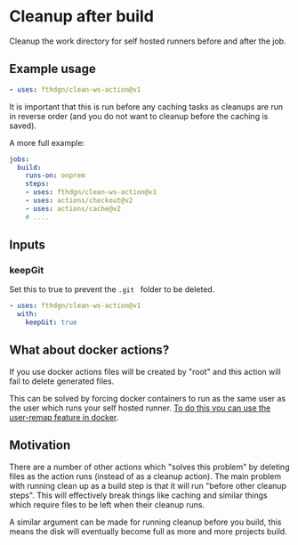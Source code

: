 # Cleanup after build

Cleanup the work directory for self hosted runners before and after the job.

## Example usage

```yaml
- uses: fthdgn/clean-ws-action@v1
```

It is important that this is run before any caching tasks as cleanups are run in reverse order (and you do not want to cleanup before the caching is saved).

A more full example:
```yaml
jobs:
  build:
    runs-on: onprem
    steps:
    - uses: fthdgn/clean-ws-action@v1
    - uses: actions/checkout@v2
    - uses: actions/cache@v2
    # ....
```
## Inputs

### keepGit

Set this to true to prevent the `.git ` folder to be deleted.

```yaml
- uses: fthdgn/clean-ws-action@v1
  with:
    keepGit: true
```

## What about docker actions?

If you use docker actions files will be created by "root" and this action will fail to delete generated files.

This can be solved by forcing docker containers to run as the same user as the user which runs your self hosted runner.
[To do this you can use the user-remap feature in docker](https://docs.docker.com/engine/security/userns-remap/).

## Motivation

There are a number of other actions which "solves this problem" by deleting files as the action runs (instead of as a cleanup action).
The main problem with running clean up as a build step is that it will run "before other cleanup steps".
This will effectively break things like caching and similar things which require files to be left when their cleanup runs.

A similar argument can be made for running cleanup before you build, this means the disk will eventually become full as more and more projects build.
  
